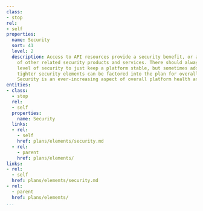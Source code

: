 ```yaml
---
class:
- stop
rel:
- self
properties:
  name: Security
  sort: 41
  level: 2
  description: Access to API resources provide a security benefit, or are in support
    of other related security products and services. There should always be a base
    level of security to just keep a platform stable, but sometimes additional, or
    tighter security elements can be factored into the plan for overall platform operations.
    Security is an ever-increasing aspect of overall platform health and stability.
entities:
- class:
  - stop
  rel:
  - self
  properties:
    name: Security
  links:
  - rel:
    - self
    href: plans/elements/security.md
  - rel:
    - parent
    href: plans/elements/
links:
- rel:
  - self
  href: plans/elements/security.md
- rel:
  - parent
  href: plans/elements/
...
```

